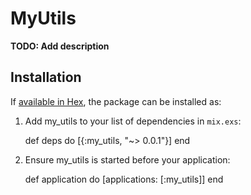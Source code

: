 # MyUtils

**TODO: Add description**

## Installation

If [available in Hex](https://hex.pm/docs/publish), the package can be installed as:

  1. Add my_utils to your list of dependencies in `mix.exs`:

        def deps do
          [{:my_utils, "~> 0.0.1"}]
        end

  2. Ensure my_utils is started before your application:

        def application do
          [applications: [:my_utils]]
        end

